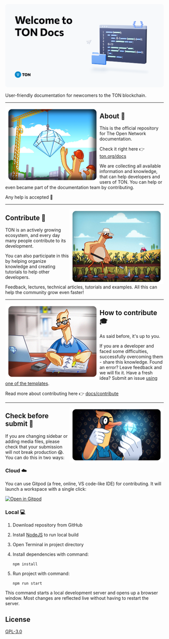 
![preview](/static/img/snippet.png)

User-friendly documentation for newcomers to the TON blockchain.

---

<img align="left" width="300px" src="static\img\readme\about.png">

## About 🐥

This is the official repository for The Open Network documentation.

Check it right here 👉 [ton.org/docs](https://ton.org/docs)

We are collecting all available information and knowledge, that can help developers and users of TON.
You can help or even became part of the documentation team by contributing. 

Any help is accepted 🤗

---

<img align="right" width="300px" src="static\img\readme\contribute.png">

##  Contribute 🌱

TON is an actively growing ecosystem, and every day many people contribute to its development. 

You can also participate in this by helping organize knowledge and creating tutorials to help other developers.

Feedback, lectures, technical articles, tutorials and examples. All this can help the community grow even faster!

---

<img align="left" width="300px" src="static\img\readme\how.png">

## How to contribute 🎓

As said before, it's up to you.

If you are a developer and faced some difficulties, successfully overcoming them - share this knowledge.
Found an error? Leave feedback and we will fix it.
Have a fresh idea? Submit an issue [using one of the templates](https://github.com/ton-community/ton-docs/issues/new/choose).

Read more about contributing here 👉 [docs/contribute](https://ton.org/docs/contribute)

---

<img align="right" width="300px" src="static\img\readme\check.png">

## Check before submit 🔎


If you are changing sidebar or adding media files, please check that your submission will not break production 😱. You can do this in two ways:

### Cloud ☁️

You can use Gitpod (a free, online, VS code-like IDE) for contributing. It will launch a workspace with a single click:

[![Open in Gitpod](https://gitpod.io/button/open-in-gitpod.svg)](https://gitpod.io/#https://github.com/ton-community/ton-docs)

### Local 💻

1. Download repository from GitHub
2. Install [NodeJS](https://nodejs.org/en/download/) to run local build
3. Open Terminal in project directory
4. Install dependencies with command:

    ```
    npm install
    ```
5. Run project with command:

    ```
    npm run start
    ```

This command starts a local development server and opens up a browser window. Most changes are reflected live without having to restart the server.

## License

[GPL-3.0](https://choosealicense.com/licenses/gpl-3.0/)


